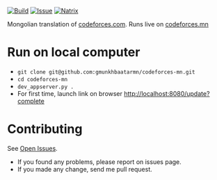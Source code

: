 [![Build][build-img]][build-url]
[![Issue][issue-img]][issue-url]
[![Natrix][natrix-version-img]][natrix-version-url]

Mongolian translation of [codeforces.com](http://www.codeforces.com/).
Runs live on [codeforces.mn](https://codeforces.mn/)


Run on local computer
=====================

- `git clone git@github.com:gmunkhbaatarmn/codeforces-mn.git`
- `cd codeforces-mn`
- `dev_appserver.py .`
- For first time, launch link on browser
  [http://localhost:8080/update?complete](http://localhost:8080/update?complete)


Contributing
============

See [Open Issues](https://github.com/gmunkhbaatarmn/codeforces-mn/issues).

- If you found any problems, please report on issues page.
- If you made any change, send me pull request.

[build-img]: https://img.shields.io/travis/gmunkhbaatarmn/codeforces-mn.svg
[build-url]: https://travis-ci.org/gmunkhbaatarmn/codeforces-mn

[issue-img]: https://img.shields.io/github/issues/gmunkhbaatarmn/codeforces-mn.svg
[issue-url]: https://github.com/gmunkhbaatarmn/codeforces-mn/issues

[natrix-version-img]: https://codeforces.mn/natrix-version
[natrix-version-url]: https://github.com/gmunkhbaatarmn/natrix
